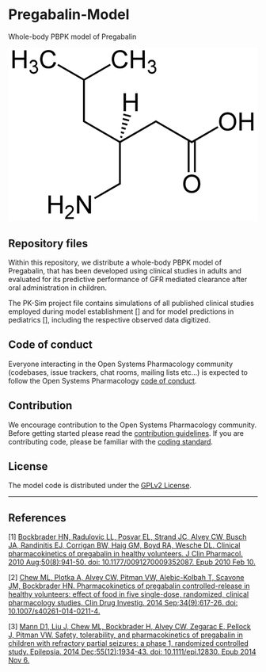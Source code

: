# Pregabalin-Model

Whole-body PBPK model of Pregabalin

<p align="center">
  <img src="Pregabalin.png">
</p>

## Repository files

Within this repository, we distribute a whole-body PBPK model of  Pregabalin, that has been developed using clinical studies in adults and evaluated for its predictive performance of GFR mediated clearance after oral administration in children. 

The PK-Sim project file contains simulations of all published  clinical studies employed during model establishment [] and for model predictions in pediatrics [], including the respective observed data digitized.

## Code of conduct

Everyone interacting in the Open Systems Pharmacology community  (codebases, issue trackers, chat rooms, mailing lists etc...) is  expected to follow the Open Systems Pharmacology [code of conduct](https://github.com/Open-Systems-Pharmacology/Suite/blob/master/CODE_OF_CONDUCT.md#contributor-covenant-code-of-conduct).

## Contribution

We encourage contribution to the Open Systems Pharmacology community. Before getting started please read the [contribution guidelines](https://github.com/Open-Systems-Pharmacology/Suite/blob/master/CONTRIBUTING.md#ways-to-contribute). If you are contributing code, please be familiar with the [coding standard](https://github.com/Open-Systems-Pharmacology/Suite/blob/master/CODING_STANDARDS.md#visual-studio-settings).

## License

The model code is distributed under the [GPLv2 License](https://github.com/Open-Systems-Pharmacology/Suite/blob/develop/LICENSE).

------

## References

[1] [Bockbrader HN, Radulovic LL, Posvar EL, Strand JC, Alvey CW, Busch JA, Randinitis EJ, Corrigan BW, Haig GM, Boyd RA, Wesche DL. Clinical pharmacokinetics of pregabalin in healthy volunteers. J Clin Pharmacol. 2010 Aug;50(8):941-50. doi: 10.1177/0091270009352087. Epub 2010 Feb 10. ](https://accp1.onlinelibrary.wiley.com/doi/full/10.1177/0091270009352087)

[2] [Chew ML, Plotka A, Alvey CW, Pitman VW, Alebic-Kolbah T, Scavone JM, Bockbrader HN. Pharmacokinetics of pregabalin controlled-release in healthy volunteers: effect of food in five single-dose, randomized, clinical pharmacology studies. Clin Drug Investig. 2014 Sep;34(9):617-26. doi: 10.1007/s40261-014-0211-4. ](https://link.springer.com/article/10.1007%2Fs40261-014-0211-4)

[3] [Mann D1, Liu J, Chew ML, Bockbrader H, Alvey CW, Zegarac E, Pellock J, Pitman VW. Safety, tolerability, and pharmacokinetics of pregabalin in children with refractory partial seizures: a phase 1, randomized controlled study. Epilepsia. 2014 Dec;55(12):1934-43. doi: 10.1111/epi.12830. Epub 2014 Nov 6.](https://onlinelibrary.wiley.com/doi/full/10.1111/epi.12830)
